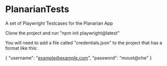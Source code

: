 # PlanarianTests
A set of Playwright Testcases for the Planarian App

Clone the project and run "npm init playwright@latest"

You will need to add a file called "credentials.json" to the project that has a format like this:

{
  "username": "example@example.com",
  "password": "moust@che"
}
